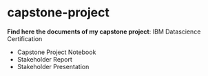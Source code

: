 # capstone-project
**Find here the documents of my capstone project**: IBM Datascience Certification
 - Capstone Project Notebook
 - Stakeholder Report
 - Stakeholder Presentation
